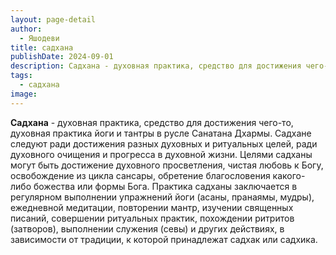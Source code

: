 ```yaml
---
layout: page-detail
author:
  - Яшодеви
title: садхана
publishDate: 2024-09-01
description: Садхана - духовная практика, средство для достижения чего-то.Духовная практика йоги и тантры в русле Санатана Дхармы. Садхане следуют ради достижения разных духовных и ритуальных целей, ради духовного очищения и прогресса в духовной жизни.
tags:
  - садхана
image:
---
```

**Садхана** - духовная практика, средство для достижения чего-то, духовная практика йоги и тантры в русле Санатана Дхармы. 
Садхане следуют ради достижения разных духовных и ритуальных целей, ради духовного очищения и прогресса в духовной жизни. Целями садханы могут быть достижение духовного просветления, чистая любовь к Богу, освобождение из цикла сансары, обретение благословения какого-либо божества или формы Бога. Практика садханы заключается в регулярном выполнении упражнений йоги (асаны, пранаямы, мудры), ежедневной медитации, повторении мантр, изучении священных писаний, совершении ритуальных практик, похождении ритритов (затворов), выполнении служения (севы) и других действиях, в зависимости от традиции, к которой принадлежат садхак или садхика.

